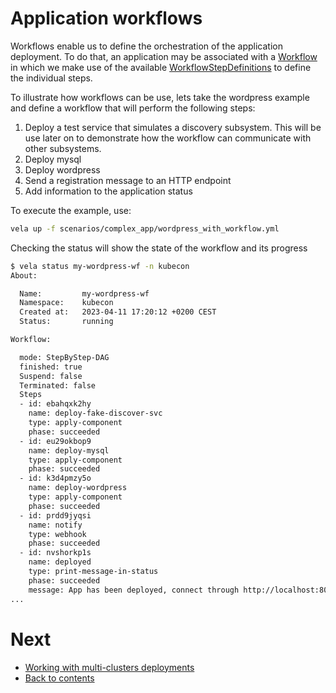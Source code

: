 # Application workflows

Workflows enable us to define the orchestration of the application deployment. To do that, an application may be associated with a [Workflow](https://kubevela.io/docs/end-user/workflow/overview) in which we make use of the available [WorkflowStepDefinitions](https://kubevela.io/docs/end-user/workflow/built-in-workflow-defs) to define the individual steps.

To illustrate how workflows can be use, lets take the wordpress example and define a workflow that will perform the following steps:

1. Deploy a test service that simulates a discovery subsystem. This will be use later on to demonstrate how the workflow can communicate with other subsystems.
2. Deploy mysql
3. Deploy wordpress
4. Send a registration message to an HTTP endpoint
5. Add information to the application status

To execute the example, use:

```bash
vela up -f scenarios/complex_app/wordpress_with_workflow.yml
```

Checking the status will show the state of the workflow and its progress

```bash
$ vela status my-wordpress-wf -n kubecon
About:

  Name:      	my-wordpress-wf
  Namespace: 	kubecon
  Created at:	2023-04-11 17:20:12 +0200 CEST
  Status:    	running

Workflow:

  mode: StepByStep-DAG
  finished: true
  Suspend: false
  Terminated: false
  Steps
  - id: ebahqxk2hy
    name: deploy-fake-discover-svc
    type: apply-component
    phase: succeeded
  - id: eu29okbop9
    name: deploy-mysql
    type: apply-component
    phase: succeeded
  - id: k3d4pmzy5o
    name: deploy-wordpress
    type: apply-component
    phase: succeeded
  - id: prdd9jyqsi
    name: notify
    type: webhook
    phase: succeeded
  - id: nvshorkp1s
    name: deployed
    type: print-message-in-status
    phase: succeeded
    message: App has been deployed, connect through http://localhost:8090/ or http://localhost depending on the cluster deployment
...
```

# Next

* [Working with multi-clusters deployments](./06.multicluster.md)
* [Back to contents](../README.md)